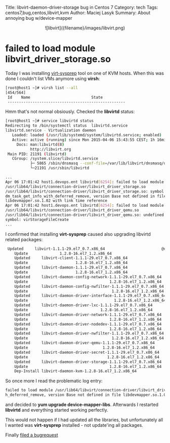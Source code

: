 Title: libvirt-daemon-driver-storage bug in Centos 7
Category: tech
Tags: centos7,bug,centos,libvirt,kvm
Author: Maciej Lasyk
Summary: About annoying bug w/device-mapper

<center>![libvirt]({filename}/images/libvirt.png)</center>

# failed to load module libvirt_driver_storage.so #

Today I was installing
[virt-sysprep](http://libguestfs.org/virt-sysprep.1.html) tool on one of KVM
hosts. When this was done I couldn't list VMs anymore using **virsh**:

```bash
[root@host1 ~]# virsh list --all
[454/564]
 Id    Name                           State
 ----------------------------------------------------
```

Hmm that's not normal obsiously. Checked the **libvirtd** status:

```bash
[root@host1 ~]# service libvirtd status
Redirecting to /bin/systemctl status  libvirtd.service
libvirtd.service - Virtualization daemon
   Loaded: loaded (/usr/lib/systemd/system/libvirtd.service; enabled)
   Active: active (running) since Mon 2015-04-06 15:43:55 CEST; 1h 16min ago
     Docs: man:libvirtd(8)
           http://libvirt.org
 Main PID: 21191 (libvirtd)
   CGroup: /system.slice/libvirtd.service
           ├─ 5865 /sbin/dnsmasq --conf-file=/var/lib/libvirt/dnsmasq/default.conf
           └─21191 /usr/sbin/libvirtd

...
Apr 06 17:01:42 host1.devops.ent libvirtd[6254]: failed to load module 
/usr/lib64/libvirt/connection-driver/libvirt_driver_storage.so 
/usr/lib64/libvirt/connection-driver/libvirt_driver_storage.so: symbol 
dm_task_get_info_with_deferred_remove, version Base not defined in file 
libdevmapper.so.1.02 with link time reference
Apr 06 17:01:42 host1.devops.ent libvirtd[6254]: failed to load module 
/usr/lib64/libvirt/connection-driver/libvirt_driver_qemu.so 
/usr/lib64/libvirt/connection-driver/libvirt_driver_qemu.so: undefined 
symbol: virStorageFileCreate
...
```

I confirmed that installing **virt-sysprep** caused also upgrading libvirtd related packages:

```bash
 Updated     libvirt-1.1.1-29.el7_0.7.x86_64                         @updates
    Update              1.2.8-16.el7_1.2.x86_64                         @updates
    Updated     libvirt-client-1.1.1-29.el7_0.7.x86_64                  @updates
    Update                     1.2.8-16.el7_1.2.x86_64                  @updates
    Updated     libvirt-daemon-1.1.1-29.el7_0.7.x86_64                  @updates
    Update                     1.2.8-16.el7_1.2.x86_64                  @updates
    Updated     libvirt-daemon-config-network-1.1.1-29.el7_0.7.x86_64   @updates
    Update                                    1.2.8-16.el7_1.2.x86_64   @updates
    Updated     libvirt-daemon-config-nwfilter-1.1.1-29.el7_0.7.x86_64  @updates
    Update                                     1.2.8-16.el7_1.2.x86_64  @updates
    Updated     libvirt-daemon-driver-interface-1.1.1-29.el7_0.7.x86_64 @updates
    Update                                      1.2.8-16.el7_1.2.x86_64 @updates
    Updated     libvirt-daemon-driver-lxc-1.1.1-29.el7_0.7.x86_64       @updates
    Update                                1.2.8-16.el7_1.2.x86_64       @updates
    Updated     libvirt-daemon-driver-network-1.1.1-29.el7_0.7.x86_64   @updates
    Update                                    1.2.8-16.el7_1.2.x86_64   @updates
    Updated     libvirt-daemon-driver-nodedev-1.1.1-29.el7_0.7.x86_64   @updates
    Update                                    1.2.8-16.el7_1.2.x86_64   @updates
    Updated     libvirt-daemon-driver-nwfilter-1.1.1-29.el7_0.7.x86_64  @updates
    Update                                     1.2.8-16.el7_1.2.x86_64  @updates
    Updated     libvirt-daemon-driver-qemu-1.1.1-29.el7_0.7.x86_64      @updates
    Update                                 1.2.8-16.el7_1.2.x86_64      @updates
    Updated     libvirt-daemon-driver-secret-1.1.1-29.el7_0.7.x86_64    @updates
    Update                                   1.2.8-16.el7_1.2.x86_64    @updates
    Updated     libvirt-daemon-driver-storage-1.1.1-29.el7_0.7.x86_64   @updates
    Update                                    1.2.8-16.el7_1.2.x86_64   @updates
    Dep-Install libvirt-daemon-kvm-1.2.8-16.el7_1.2.x86_64              @updates
```

So once more I read the problematic log entry:

```bash
failed to load module /usr/lib64/libvirt/connection-driver/libvirt_driver_storage.so /usr/lib64/libvirt/connection-driver/libvirt_driver_storage.so: symbol dm_task_get_info_wit
h_deferred_remove, version Base not defined in file libdevmapper.so.1.02 with link time reference
```

and decided to **yum upgrade device-mapper-libs**. Afterwards I restarted **libvirtd**
and everything started working perfectly.

This would not happen if I had updated all the libraries, but unfortunately 
all I wanted was **virt-sysprep** installed - not update'ing all packages.

Finally [filed a bugrequest](http://bugs.centos.org/view.php?id=8403)
